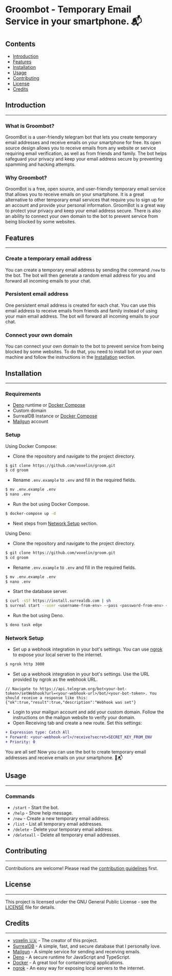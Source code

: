 # Groombot - Temporary Email Service in your smartphone. 📬

## Contents
 - [Introduction](#introduction)
 - [Features](#features)
 - [Installation](#installation)
 - [Usage](#usage)
 - [Contributing](#contributing)
 - [License](#license)
 - [Credits](#credits)

## Introduction
----------------
### What is Groombot?
GroomBot is a user-friendly telegram bot that lets you create temporary email addresses and receive emails on your smartphone for free. Its open source design allows you to receive emails from any website or service requiring email verification, as well as from friends and family. The bot helps safeguard your privacy and keep your email address secure by preventing spamming and hacking attempts.

### Why Groombot?
GroomBot is a free, open source, and user-friendly temporary email service that allows you to receive emails on your smartphone. It is a great alternative to other temporary email services that require you to sign up for an account and provide your personal information. GroomBot is a great way to protect your privacy and keep your email address secure. There is also an ability to connect your own domain to the bot to prevent service from being blocked by some websites.


## Features
----------------

### Create a temporary email address
You can create a temporary email address by sending the command `/new` to the bot. The bot will then generate a random email address for you and forward all incoming emails to your chat.

### Persistent email address
One persistent email address is created for each chat. You can use this email address to receive emails from friends and family instead of using your main email address. The bot will forward all incoming emails to your chat.

### Connect your own domain
You can connect your own domain to the bot to prevent service from being blocked by some websites. To do that, you need to install bot on your own machine and follow the instructions in the [Installation](#installation) section.

## Installation
----------------
### Requirements
 - [Deno](https://deno.land/) runtime or [Docker Compose](https://docs.docker.com/compose/)
 - Custom domain
 - SurrealDB Instance or [Docker Compose](https://docs.docker.com/compose/)
 - [Mailgun](https://www.mailgun.com/) account

### Setup
Using Docker Compose:
- Clone the repository and navigate to the project directory.
```bash
$ git clone https://github.com/voxelin/groom.git
$ cd groom
```
- Rename `.env.example` to `.env` and fill in the required fields.
```bash
$ mv .env.example .env
$ nano .env
```
- Run the bot using Docker Compose.
```bash
$ docker-compose up -d
```
- Next steps from [Network Setup](#network-setup) section.

Using Deno:
- Clone the repository and navigate to the project directory.
```bash
$ git clone https://github.com/voxelin/groom.git
$ cd groom
```
- Rename `.env.example` to `.env` and fill in the required fields.
```bash
$ mv .env.example .env
$ nano .env
```
- Start the database server.
```bash
$ curl -sSf https://install.surrealdb.com | sh
$ surreal start --user <username-from-env> --pass <password-from-env> <DB-Path-from-env>
```

- Run the bot using Deno.
```bash
$ deno task edge
```

### Network Setup
- Set up a webhook integration in your bot's settings. You can use [ngrok](https://ngrok.com/) to expose your local server to the internet.
```bash
$ ngrok http 3000
```
- Set up a webhook integration in your bot's settings. Use the URL provided by ngrok as the webhook URL.
```jsonc
// Navigate to https://api.telegram.org/bot<your-bot-token>/setWebhook?url=<your-webhook-url>/bot/<your-bot-token>. You should receive a response like this:
{"ok":true,"result":true,"description":"Webhook was set"}
```
- Login to your mailgun account and add your custom domain. Follow the instructions on the mailgun website to verify your domain.
- Open Receiving tab and create a new route. Set this settings:
```diff
+ Expression type: Catch All
+ Forward: <your-webhook-url>/receive?secret=SECRET_KEY_FROM_ENV
+ Priority: 0
```

You are all set! Now you can use the bot to create temporary email addresses and receive emails on your smartphone. 🎊📬


## Usage
----------------
### Commands
 - `/start` - Start the bot.
 - `/help` - Show help message.
 - `/new` - Create a new temporary email address.
 - `/list` - List all temporary email addresses.
 - `/delete` - Delete your temporary email address.
 - `/deleteall` - Delete all temporary email addresses.


## Contributing
----------------
Contributions are welcome! Please read the [contribution guidelines](contributing.md) first.

## License
----------------
This project is licensed under the GNU General Public License - see the [LICENSE](LICENSE) file for details.

## Credits
----------------
- [voxelin 🇺🇦](https://github.com/voxelin) - The creator of this project.
- [SurrealDB](https://surrealdb.com/) - A simple, fast, and secure database that I personally love.
- [Mailgun](https://www.mailgun.com/) - A simple service for sending and receiving emails.
- [Deno](https://deno.land/) - A secure runtime for JavaScript and TypeScript.
- [Docker](https://www.docker.com/) - A great tool for containerizing applications.
- [ngrok](https://ngrok.com/) - An easy way for exposing local servers to the internet.
